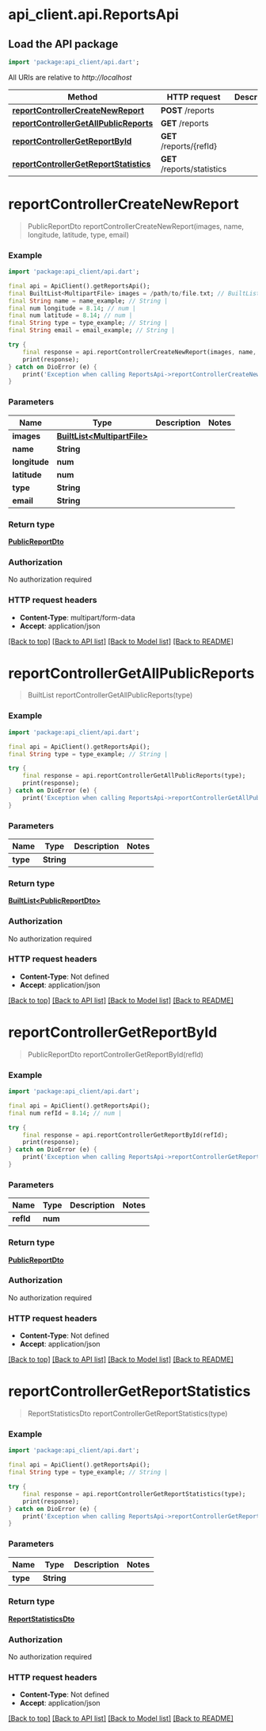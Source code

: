 # api_client.api.ReportsApi

## Load the API package
```dart
import 'package:api_client/api.dart';
```

All URIs are relative to *http://localhost*

Method | HTTP request | Description
------------- | ------------- | -------------
[**reportControllerCreateNewReport**](ReportsApi.md#reportcontrollercreatenewreport) | **POST** /reports | 
[**reportControllerGetAllPublicReports**](ReportsApi.md#reportcontrollergetallpublicreports) | **GET** /reports | 
[**reportControllerGetReportById**](ReportsApi.md#reportcontrollergetreportbyid) | **GET** /reports/{refId} | 
[**reportControllerGetReportStatistics**](ReportsApi.md#reportcontrollergetreportstatistics) | **GET** /reports/statistics | 


# **reportControllerCreateNewReport**
> PublicReportDto reportControllerCreateNewReport(images, name, longitude, latitude, type, email)



### Example
```dart
import 'package:api_client/api.dart';

final api = ApiClient().getReportsApi();
final BuiltList<MultipartFile> images = /path/to/file.txt; // BuiltList<MultipartFile> | 
final String name = name_example; // String | 
final num longitude = 8.14; // num | 
final num latitude = 8.14; // num | 
final String type = type_example; // String | 
final String email = email_example; // String | 

try {
    final response = api.reportControllerCreateNewReport(images, name, longitude, latitude, type, email);
    print(response);
} catch on DioError (e) {
    print('Exception when calling ReportsApi->reportControllerCreateNewReport: $e\n');
}
```

### Parameters

Name | Type | Description  | Notes
------------- | ------------- | ------------- | -------------
 **images** | [**BuiltList&lt;MultipartFile&gt;**](MultipartFile.md)|  | 
 **name** | **String**|  | 
 **longitude** | **num**|  | 
 **latitude** | **num**|  | 
 **type** | **String**|  | 
 **email** | **String**|  | 

### Return type

[**PublicReportDto**](PublicReportDto.md)

### Authorization

No authorization required

### HTTP request headers

 - **Content-Type**: multipart/form-data
 - **Accept**: application/json

[[Back to top]](#) [[Back to API list]](../README.md#documentation-for-api-endpoints) [[Back to Model list]](../README.md#documentation-for-models) [[Back to README]](../README.md)

# **reportControllerGetAllPublicReports**
> BuiltList<PublicReportDto> reportControllerGetAllPublicReports(type)



### Example
```dart
import 'package:api_client/api.dart';

final api = ApiClient().getReportsApi();
final String type = type_example; // String | 

try {
    final response = api.reportControllerGetAllPublicReports(type);
    print(response);
} catch on DioError (e) {
    print('Exception when calling ReportsApi->reportControllerGetAllPublicReports: $e\n');
}
```

### Parameters

Name | Type | Description  | Notes
------------- | ------------- | ------------- | -------------
 **type** | **String**|  | 

### Return type

[**BuiltList&lt;PublicReportDto&gt;**](PublicReportDto.md)

### Authorization

No authorization required

### HTTP request headers

 - **Content-Type**: Not defined
 - **Accept**: application/json

[[Back to top]](#) [[Back to API list]](../README.md#documentation-for-api-endpoints) [[Back to Model list]](../README.md#documentation-for-models) [[Back to README]](../README.md)

# **reportControllerGetReportById**
> PublicReportDto reportControllerGetReportById(refId)



### Example
```dart
import 'package:api_client/api.dart';

final api = ApiClient().getReportsApi();
final num refId = 8.14; // num | 

try {
    final response = api.reportControllerGetReportById(refId);
    print(response);
} catch on DioError (e) {
    print('Exception when calling ReportsApi->reportControllerGetReportById: $e\n');
}
```

### Parameters

Name | Type | Description  | Notes
------------- | ------------- | ------------- | -------------
 **refId** | **num**|  | 

### Return type

[**PublicReportDto**](PublicReportDto.md)

### Authorization

No authorization required

### HTTP request headers

 - **Content-Type**: Not defined
 - **Accept**: application/json

[[Back to top]](#) [[Back to API list]](../README.md#documentation-for-api-endpoints) [[Back to Model list]](../README.md#documentation-for-models) [[Back to README]](../README.md)

# **reportControllerGetReportStatistics**
> ReportStatisticsDto reportControllerGetReportStatistics(type)



### Example
```dart
import 'package:api_client/api.dart';

final api = ApiClient().getReportsApi();
final String type = type_example; // String | 

try {
    final response = api.reportControllerGetReportStatistics(type);
    print(response);
} catch on DioError (e) {
    print('Exception when calling ReportsApi->reportControllerGetReportStatistics: $e\n');
}
```

### Parameters

Name | Type | Description  | Notes
------------- | ------------- | ------------- | -------------
 **type** | **String**|  | 

### Return type

[**ReportStatisticsDto**](ReportStatisticsDto.md)

### Authorization

No authorization required

### HTTP request headers

 - **Content-Type**: Not defined
 - **Accept**: application/json

[[Back to top]](#) [[Back to API list]](../README.md#documentation-for-api-endpoints) [[Back to Model list]](../README.md#documentation-for-models) [[Back to README]](../README.md)

